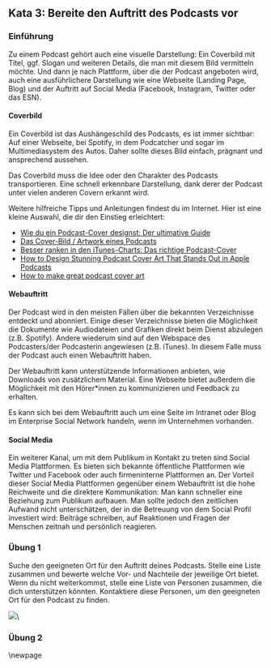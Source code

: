 ## Kata 3: Bereite den Auftritt des Podcasts vor

### Einführung

Zu einem Podcast gehört auch eine visuelle Darstellung: Ein Coverbild mit Titel, ggf. Slogan und weiteren Details, die man mit diesem Bild vermitteln möchte. Und dann je nach Plattform, über die der Podcast angeboten wird, auch eine ausführlichere Darstellung wie eine Webseite (Landing Page, Blog) und der Auftritt auf Social Media (Facebook, Instagram, Twitter oder das ESN).

#### Coverbild

Ein Coverbild ist das Aushängeschild des Podcasts, es ist immer sichtbar: Auf einer Webseite, bei Spotify, in dem Podcatcher und sogar im Multimediasystem des Autos. Daher sollte dieses Bild einfach, prägnant und ansprechend aussehen.

Das Coverbild muss die Idee oder den Charakter des Podcasts transportieren. Eine schnell erkennbare Darstellung, dank derer der Podcast unter vielen anderen Covern erkannt wird.

Weitere hilfreiche Tipps und Anleitungen findest du im Internet. Hier ist eine kleine Auswahl, die dir den Einstieg erleichtert:

* [Wie du ein Podcast-Cover designst: Der ultimative Guide](https://99designs.de/blog/andere-designs/podcast-cover-ultimative-guide/)
* [Das Cover-Bild / Artwork eines Podcasts](https://hilfe.podigee.com/article/40-das-cover-bild-artwork-eines-podcasts)
* [Besser ranken in den iTunes-Charts: Das richtige Podcast-Cover](https://podcast-helden.de/itunes-podcast-cover/)
* [How to Design Stunning Podcast Cover Art That Stands Out in Apple Podcasts](https://www.buzzsprout.com/blog/10-tips-create-awesome-podcast-artwork)
* [How to make great podcast cover art](https://theaudacitytopodcast.com/how-to-make-great-podcast-cover-art-tap191/)


#### Webauftritt

Der Podcast wird in den meisten Fällen über die bekannten Verzeichnisse entdeckt und abonniert. Einige dieser Verzeichnisse bieten die Möglichkeit die Dokumente wie Audiodateien und Grafiken direkt beim Dienst abzulegen (z.B. Spotify). Andere wiederum sind auf den Webspace des Podcasters/der Podcasterin angewiesen (z.B. iTunes). In diesem Falle muss der Podcast auch einen Webauftritt haben.

Der Webauftritt kann unterstützende Informationen anbieten, wie Downloads von zusätzlichem Material. Eine Webseite bietet außerdem die Möglichkeit mit den Hörer*innen zu kommunizieren und Feedback zu erhalten.

Es kann sich bei dem Webauftritt auch um eine Seite im Intranet oder Blog im Enterprise Social Network handeln, wenn im Unternehmen vorhanden.

#### Social Media

Ein weiterer Kanal, um mit dem Publikum in Kontakt zu treten sind Social Media Plattformen. Es bieten sich bekannte öffentliche Plattformen wie Twitter und Facebook oder auch firmeninterne Plattformen an. Der Vorteil dieser Social Media Plattformen gegenüber einem Webauftritt ist die hohe Reichweite und die direktere Kommunikation: Man kann schneller eine Beziehung zum Publikum aufbauen. Man sollte jedoch den zeitlichen Aufwand nicht unterschätzen, der in die Betreuung von dem Social Profil investiert wird: Beiträge schreiben, auf Reaktionen und Fragen der Menschen zeitnah und persönlich reagieren.

### Übung 1

Suche den geeigneten Ort für den Auftritt deines Podcasts. Stelle eine Liste zusammen und bewerte welche Vor- und Nachteile der jeweilige Ort bietet. Wenn du nicht weiterkommst, stelle eine Liste von Personen zusammen, die dich unterstützen könnten. Kontaktiere diese Personen, um den geeigneten Ort für den Podcast zu finden.

![](images/slots_5.svg)\

### Übung 2



\newpage
